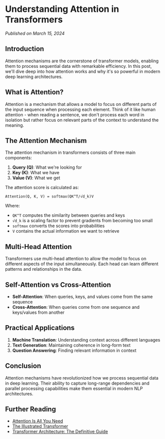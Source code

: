 # Understanding Attention in Transformers

*Published on March 15, 2024*

## Introduction

Attention mechanisms are the cornerstone of transformer models, enabling them to process sequential data with remarkable efficiency. In this post, we'll dive deep into how attention works and why it's so powerful in modern deep learning architectures.

## What is Attention?

Attention is a mechanism that allows a model to focus on different parts of the input sequence when processing each element. Think of it like human attention - when reading a sentence, we don't process each word in isolation but rather focus on relevant parts of the context to understand the meaning.

## The Attention Mechanism

The attention mechanism in transformers consists of three main components:

1. **Query (Q)**: What we're looking for
2. **Key (K)**: What we have
3. **Value (V)**: What we get

The attention score is calculated as:

```
Attention(Q, K, V) = softmax(QK^T/√d_k)V
```

Where:
- `QK^T` computes the similarity between queries and keys
- `√d_k` is a scaling factor to prevent gradients from becoming too small
- `softmax` converts the scores into probabilities
- `V` contains the actual information we want to retrieve

## Multi-Head Attention

Transformers use multi-head attention to allow the model to focus on different aspects of the input simultaneously. Each head can learn different patterns and relationships in the data.

## Self-Attention vs Cross-Attention

- **Self-Attention**: When queries, keys, and values come from the same sequence
- **Cross-Attention**: When queries come from one sequence and keys/values from another

## Practical Applications

1. **Machine Translation**: Understanding context across different languages
2. **Text Generation**: Maintaining coherence in long-form text
3. **Question Answering**: Finding relevant information in context

## Conclusion

Attention mechanisms have revolutionized how we process sequential data in deep learning. Their ability to capture long-range dependencies and parallel processing capabilities make them essential in modern NLP architectures.

## Further Reading

- [Attention Is All You Need](https://arxiv.org/abs/1706.03762)
- [The Illustrated Transformer](http://jalammar.github.io/illustrated-transformer/)
- [Transformer Architecture: The Definitive Guide](https://towardsdatascience.com/transformer-architecture-the-definitive-guide-3f5f7d8b1f9c) 